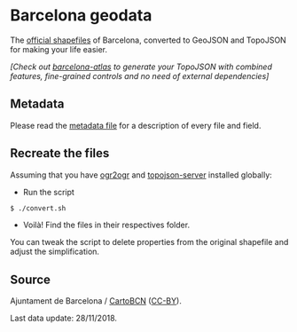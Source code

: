 Barcelona geodata
=================
The [official shapefiles](http://w20.bcn.cat/cartobcn/default.aspx) of Barcelona, converted to GeoJSON and TopoJSON for making your life easier.

*[Check out [barcelona-atlas](https://github.com/martgnz/barcelona-atlas) to generate your TopoJSON with combined features, fine-grained controls and no need of external dependencies]*

## Metadata

Please read the [metadata file](http://w20.bcn.cat/cartobcn/getFile.ashx?t=bdd&f=47185360245555) for a description of every file and field.

## Recreate the files
Assuming that you have [ogr2ogr](https://trac.osgeo.org/gdal/wiki/DownloadingGdalBinaries) and [topojson-server](https://github.com/topojson/topojson-server) installed globally:

- Run the script
```bash
$ ./convert.sh
```
- Voilà! Find the files in their respectives folder.

You can tweak the script to delete properties from the original shapefile and adjust the simplification.

## Source

Ajuntament de Barcelona / [CartoBCN](http://w20.bcn.cat/cartobcn/) ([CC-BY](http://w133.bcn.cat/geoportal/descargas/ca_ca_cond_us_carto.pdf)).

Last data update: 28/11/2018.